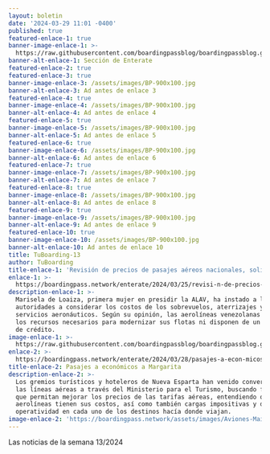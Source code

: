 ```yaml
---
layout: boletin
date: '2024-03-29 11:01 -0400'
published: true
featured-enlace-1: true
banner-image-enlace-1: >-
  https://raw.githubusercontent.com/boardingpassblog/boardingpassblog.github.io/main/assets/images/Banner-Enterate.jpg
banner-alt-enlace-1: Sección de Enterate
featured-enlace-2: true
featured-enlace-3: true
banner-image-enlace-3: /assets/images/BP-900x100.jpg
banner-alt-enlace-3: Ad antes de enlace 3
featured-enlace-4: true
banner-image-enlace-4: /assets/images/BP-900x100.jpg
banner-alt-enlace-4: Ad antes de enlace 4
featured-enlace-5: true
banner-image-enlace-5: /assets/images/BP-900x100.jpg
banner-alt-enlace-5: Ad antes de enlace 5
featured-enlace-6: true
banner-image-enlace-6: /assets/images/BP-900x100.jpg
banner-alt-enlace-6: Ad antes de enlace 6
featured-enlace-7: true
banner-image-enlace-7: /assets/images/BP-900x100.jpg
banner-alt-enlace-7: Ad antes de enlace 7
featured-enlace-8: true
banner-image-enlace-8: /assets/images/BP-900x100.jpg
banner-alt-enlace-8: Ad antes de enlace 8
featured-enlace-9: true
banner-image-enlace-9: /assets/images/BP-900x100.jpg
banner-alt-enlace-9: Ad antes de enlace 9
featured-enlace-10: true
banner-image-enlace-10: /assets/images/BP-900x100.jpg
banner-alt-enlace-10: Ad antes de enlace 10
title: TuBoarding-13
author: TuBoarding
title-enlace-1: 'Revisión de precios de pasajes aéreos nacionales, solicita ALAV'
enlace-1: >-
  https://boardingpass.network/enterate/2024/03/25/revisi-n-de-precios-de-pasajes-a-reos-nacionales-solicita-alav/
description-enlace-1: >-
  Marisela de Loaiza, primera mujer en presidir la ALAV, ha instado a las
  autoridades a considerar los costos de los sobrevuelos, aterrizajes y
  servicios aeronáuticos. Según su opinión, las aerolíneas venezolanas no tienen
  los recursos necesarios para modernizar sus flotas ni disponen de un sistema
  de crédito.
image-enlace-1: >-
  https://raw.githubusercontent.com/boardingpassblog/boardingpassblog.github.io/main/assets/images/Boleto-aereo.jpg
enlace-2: >-
  https://boardingpass.network/enterate/2024/03/28/pasajes-a-econ-micos-a-margarita/
title-enlace-2: Pasajes a económicos a Margarita
description-enlace-2: >-
  Los gremios turísticos y hoteleros de Nueva Esparta han venido conversando con
  las líneas aéreas a través del Ministerio para el Turismo, buscando fórmulas
  que permitan mejorar los precios de las tarifas aéreas, entendiendo que las
  aerolíneas tienen sus costos, así como también cargas impositivas y de
  operatividad en cada uno de los destinos hacía donde viajan.
image-enlace-2: 'https://boardingpass.network/assets/images/Aviones-Maiquetia.jpg'
---
```

Las noticias de la semana 13/2024
